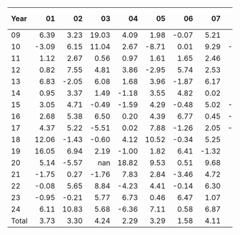 | Year   |               01   |               02   |               03   |               04   |               05   |               06   |               07   |               08   |               09   |               10   |               11   |               12   |     Total ,     |
|:-------|-------------------:|-------------------:|-------------------:|-------------------:|-------------------:|-------------------:|-------------------:|-------------------:|-------------------:|-------------------:|-------------------:|-------------------:|----------------:|
| 09     |               6.39 |               3.23 |              19.03 |               4.09 |               1.98 |              -0.07 |               5.21 |               3.20 |               3.93 |              -0.45 |               4.77 |              12.35 |            5.30 |
| 10     |              -3.09 |               6.15 |              11.04 |               2.67 |              -8.71 |               0.01 |               9.29 |              -1.90 |               5.60 |               3.68 |               5.68 |               1.49 |            2.66 |
| 11     |               1.12 |               2.67 |               0.56 |               0.97 |               1.61 |               1.65 |               2.46 |               0.77 |               0.75 |               9.98 |               6.85 |               4.32 |            2.81 |
| 12     |               0.82 |               7.55 |               4.81 |               3.86 |              -2.95 |               5.74 |               2.53 |               6.41 |               3.11 |               0.33 |               1.98 |               1.95 |            3.01 |
| 13     |               6.83 |              -2.05 |               6.08 |               1.68 |               3.96 |              -1.87 |               6.17 |               0.40 |               4.20 |               7.26 |               5.08 |               2.75 |            3.37 |
| 14     |               0.95 |               3.37 |               1.49 |              -1.18 |               3.55 |               4.82 |               0.02 |               6.35 |              -1.70 |               5.17 |               7.49 |               1.30 |            2.64 |
| 15     |               3.05 |               4.71 |              -0.49 |              -1.59 |               4.29 |              -0.48 |               5.02 |              -1.25 |               4.28 |               8.92 |               0.64 |              -2.25 |            2.07 |
| 16     |               2.68 |               5.38 |               6.50 |               0.20 |               4.39 |               6.77 |               0.45 |              -0.17 |               0.96 |              -2.65 |               7.38 |              -0.65 |            2.60 |
| 17     |               4.37 |               5.22 |              -5.51 |               0.02 |               7.88 |              -1.26 |               2.05 |              -0.90 |               5.66 |               2.76 |               3.92 |              -0.66 |            1.96 |
| 18     |              12.06 |              -1.43 |              -0.60 |               4.12 |              10.52 |              -0.34 |               5.25 |               3.38 |               1.14 |              -4.90 |               8.38 |              -2.03 |            2.96 |
| 19     |              16.05 |               6.94 |               2.19 |              -1.00 |               1.82 |               6.41 |              -1.32 |               6.06 |              -0.34 |               0.35 |               4.23 |               0.27 |            3.47 |
| 20     |               5.14 |              -5.57 |             nan    |              18.82 |               9.53 |               0.51 |               9.68 |               1.66 |              -4.88 |              -2.34 |               9.61 |               7.37 |            4.50 |
| 21     |              -1.75 |               0.27 |              -1.76 |               7.83 |               2.84 |              -3.46 |               4.72 |               2.67 |              -0.17 |               7.76 |              -1.56 |               6.01 |            1.95 |
| 22     |              -0.08 |               5.65 |               8.84 |              -4.23 |               4.41 |              -0.14 |               6.30 |               9.91 |              -1.36 |              18.07 |              -0.39 |              -1.85 |            3.76 |
| 23     |              -0.95 |              -0.21 |               5.77 |               6.73 |               0.46 |               6.47 |               1.07 |               0.21 |              -5.00 |               1.31 |              19.02 |              11.92 |            3.90 |
| 24     |               6.11 |              10.83 |               5.68 |              -6.36 |               7.11 |               0.58 |               6.87 |               1.31 |               0.97 |               2.21 |             nan    |             nan    |            3.53 |
| Total  |               3.73 |               3.30 |               4.24 |               2.29 |               3.29 |               1.58 |               4.11 |               2.38 |               1.07 |               3.59 |               5.54 |               2.82 |            3.16 |